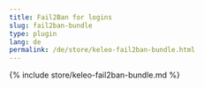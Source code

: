 ```yaml
---
title: Fail2Ban for logins
slug: fail2ban-bundle
type: plugin
lang: de
permalink: /de/store/keleo-fail2ban-bundle.html
---
```


{% include store/keleo-fail2ban-bundle.md %}
